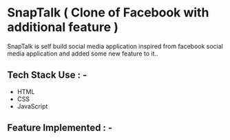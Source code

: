 # SnapTalk ( Clone of Facebook with additional feature )

<p>SnapTalk is self build social media application inspired from facebook social media application and added some new feature to it.. </p>

## Tech Stack Use : -

  - HTML
  - CSS
  - JavaScript
  
## Feature Implemented : -



